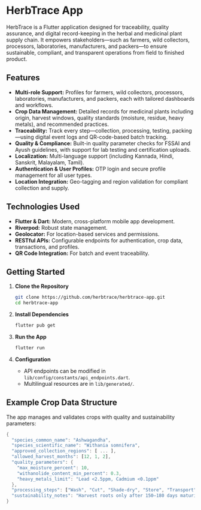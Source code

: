 # HerbTrace App

HerbTrace is a Flutter application designed for traceability, quality assurance, and digital record-keeping in the herbal and medicinal plant supply chain. It empowers stakeholders—such as farmers, wild collectors, processors, laboratories, manufacturers, and packers—to ensure sustainable, compliant, and transparent operations from field to finished product.

## Features

- **Multi-role Support:** Profiles for farmers, wild collectors, processors, laboratories, manufacturers, and packers, each with tailored dashboards and workflows.
- **Crop Data Management:** Detailed records for medicinal plants including origin, harvest windows, quality standards (moisture, residue, heavy metals), and recommended practices.
- **Traceability:** Track every step—collection, processing, testing, packing—using digital event logs and QR-code-based batch tracking.
- **Quality & Compliance:** Built-in quality parameter checks for FSSAI and Ayush guidelines, with support for lab testing and certification uploads.
- **Localization:** Multi-language support (including Kannada, Hindi, Sanskrit, Malayalam, Tamil).
- **Authentication & User Profiles:** OTP login and secure profile management for all user types.
- **Location Integration:** Geo-tagging and region validation for compliant collection and supply.

## Technologies Used

- **Flutter & Dart:** Modern, cross-platform mobile app development.
- **Riverpod:** Robust state management.
- **Geolocator:** For location-based services and permissions.
- **RESTful APIs:** Configurable endpoints for authentication, crop data, transactions, and profiles.
- **QR Code Integration:** For batch and event traceability.

## Getting Started

1. **Clone the Repository**
   ```bash
   git clone https://github.com/herbtrace/herbtrace-app.git
   cd herbtrace-app
   ```

2. **Install Dependencies**
   ```bash
   flutter pub get
   ```

3. **Run the App**
   ```bash
   flutter run
   ```

4. **Configuration**
   - API endpoints can be modified in `lib/config/constants/api_endpoints.dart`.
   - Multilingual resources are in `lib/generated/`.

## Example Crop Data Structure

The app manages and validates crops with quality and sustainability parameters:
```dart
{
  "species_common_name": "Ashwagandha",
  "species_scientific_name": "Withania somnifera",
  "approved_collection_regions": [ ... ],
  "allowed_harvest_months": [12, 1, 2],
  "quality_parameters": {
    "max_moisture_percent": 10,
    "withanolide_content_min_percent": 0.3,
    "heavy_metals_limit": "Lead <2.5ppm, Cadmium <0.1ppm"
  },
  "processing_steps": ["Wash", "Cut", "Shade-dry", "Store", "Transport"],
  "sustainability_notes": "Harvest roots only after 150–180 days maturity. Leave some plants for regeneration."
}
```

